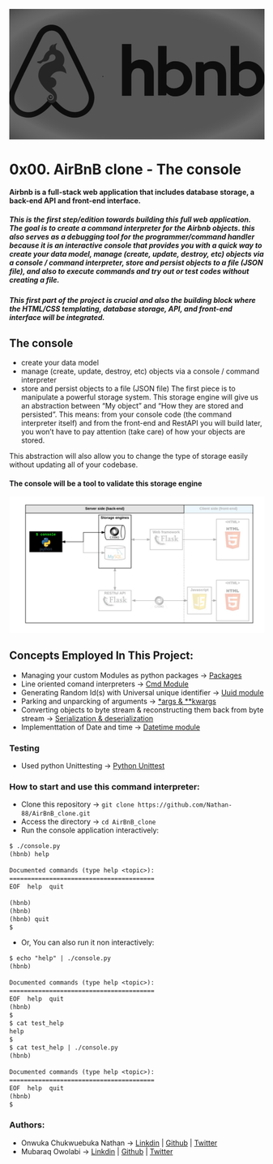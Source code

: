 
![Alt text](hbnb.png)  
# 0x00. AirBnB clone - The console
#### Airbnb is a full-stack web application that includes database storage, a back-end API and front-end interface.  
##### This is the first step/edition towards building this full web application. The goal is to create a command interpreter for the Airbnb objects. this also serves as a debugging tool for the programmer/command handler because it is an interactive console that provides you with a quick way to create your data model, manage (create, update, destroy, etc) objects via a console / command interpreter, store and persist objects to a file (JSON file), and also to execute commands and try out or test codes without creating a file.  
##### This first part of the project is crucial and also the building block where the HTML/CSS templating, database storage, API, and front-end interface will be integrated.
## The console
* create your data model
* manage (create, update, destroy, etc) objects via a console / command interpreter
* store and persist objects to a file (JSON file)
The first piece is to manipulate a powerful storage system. This storage engine will give us an abstraction between “My object” and “How they are stored and persisted”. This means: from your console code (the command interpreter itself) and from the front-end and RestAPI you will build later, you won’t have to pay attention (take care) of how your objects are stored.

This abstraction will also allow you to change the type of storage easily without updating all of your codebase.

#### The console will be a tool to validate this storage engine
![Alt text](console.png)
## Concepts Employed In This Project:  
* Managing your custom Modules as python packages -> [Packages](https://docs.python.org/3.4/tutorial/modules.html#packages)
* Line oriented comand interpreters -> [Cmd Module](https://docs.python.org/3.8/library/cmd.html#module-cmd)  
* Generating Random Id(s) with Universal unique identifier -> [Uuid module](https://docs.python.org/3.8/library/uuid.html#module-uuid)  
* Parking and unparcking of arguments -> [*args & **kwargs]()
* Converting objects to byte stream & reconstructing them back from byte stream -> [Serialization & deserialization](https://docs.python.org/3/library/json.html#module-json)  
* Implementtation of Date and time -> [Datetime module](https://docs.python.org/3.8/library/datetime.html#module-datetime)
### Testing  
* Used python Unittesting -> [Python Unittest](https://realpython.com/python-testing/)
### How to start and use this command interpreter:
* Clone this repository -> `git clone https://github.com/Nathan-88/AirBnB_clone.git`  
* Access the directory -> `cd AirBnB_clone`  
* Run the console application interactively:  
```
$ ./console.py
(hbnb) help

Documented commands (type help <topic>):
========================================
EOF  help  quit

(hbnb) 
(hbnb) 
(hbnb) quit
$
```  
* Or, You can also run it non interactively:   
```
$ echo "help" | ./console.py
(hbnb)

Documented commands (type help <topic>):
========================================
EOF  help  quit
(hbnb) 
$
$ cat test_help
help
$
$ cat test_help | ./console.py
(hbnb)

Documented commands (type help <topic>):
========================================
EOF  help  quit
(hbnb) 
$
```  
### Authors:
* Onwuka Chukwuebuka Nathan -> [Linkdin](https://www.linkedin.com/in/nathan-88-ebu/) | [Github](https://github.com/Nathan-88) | [Twitter](https://twitter.com/illchucks)
* Mubaraq Owolabi -> [Linkdin](https://www.linkedin.com/in/mubtunj/) | [Github](https://github.com/Nathan-88) | [Twitter](https://twitter.com/iam__leo)
